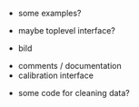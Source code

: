  + some examples?
 + maybe toplevel interface?

 + bild
  - comments / documentation
  - calibration interface

 + some code for cleaning data?
